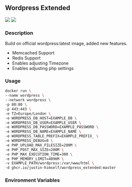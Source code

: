 
## Wordpress Extended
![](https://img.shields.io/badge/ARCH-amd64-red)
![](https://img.shields.io/badge/ARCH-arm64-ff69b4)

### Description

Build on official wordpress:latest image, added new features.
  - Memcached Support
  - Redis Support
  - Enables adjusting Timezone
  - Enables adjusting php settings

### Usage

```bash
docker run \
--name wordpress \
--network wordpress \
-p 80:80 \
-p 443:443 \
-e TZ=Europe/London \
-e WORDPRESS_DB_HOST=EXAMPLE_DB \
-e WORDPRESS_DB_USER=EXAMPLE_USER \
-e WORDPRESS_DB_PASSWORD=EXAMPLE_PASSWORD \
-e WORDPRESS_DB_NAME=EXAMPLE_NAME \
-e WORDPRESS_TABLE_PREFIX=EXAMPLE_PREFIX_ \
-e WORDPRESS_DEBUG=0 \
-e PHP_UPLOAD_MAX_FILESIZE=200M \
-e PHP_POST_MAX_SIZE=200M \
-e PHP_MAX_EXECUTION_TIME=300 \
-e PHP_MEMORY_LIMIT=4096M \
-v EXAMPLE_PATH/wordpress:/var/www/html \
-d ghcr.io/justin-himself/wordpress_extended:master
```


### Environment Variables

